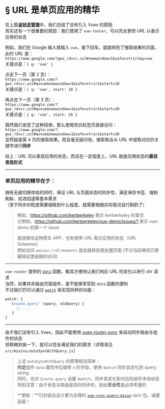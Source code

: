 # § URL 是单页应用的精华

在上篇[**谈状态管理**](./State-management.md)中，我们总结了没有引入 Vuex 的原因  
其实还有一个很重要的原因：我们使用了 `vue-router`，可以完全掌控 URL 以表示应用的状态

例如，我们在 Google 输入框输入 `vue`，敲下回车，就跳转到了搜索结果的页面，此时 URL 是：  
`https://www.google.com/?gws_rd=cr,ssl#newwindow=1&safe=strict&q=vue`  
关键点是：`{ q: 'vue' }`

点击下一页（第 2 页）：  
`https://www.google.com/?gws_rd=cr,ssl#q=vue&newwindow=1&safe=strict&start=10`  
关键点是：`{ q: 'vue', start: 10 }`

再点击下一页（第 3 页）：  
`https://www.google.com/?gws_rd=cr,ssl#q=vue&newwindow=1&safe=strict&start=20`  
关键点是：`{ q: 'vue', start: 20 }`

既然我们发现了这种规律，那么使用空白标签页直接访问：  
`https://www.google.com/?gws_rd=cr,ssl#q=vue&newwindow=1&safe=strict&start=30`  
显然就是第 4 页的搜索结果。而且毫无疑问地，搜索框会从 URL 中提取对应的关键字进行**同步**

综上：URL 可以表现应用的状态，而且在一定程度上，URL 就是应用状态的**最佳表现形式**

***

### 单页应用的精华在于：
拥有无缝切换体验的同时，保证 URL 与页面状态的同步性，满足保存书签、强制刷新、前进回退等基本需求  
（至于同步的粒度需要细致到什么程度，就需要根据实际情况自行斟酌了）

> 例如，https://github.com/kenberkeley 表示 kenberkeley 的首页  
> 又例如，https://github.com/kenberkeley/vue-demo/issues/1 表示 vue-demo 的第一个 issue
>   
> 就连微信这种原生 APP，也有使用 URL 表示应用的状态（URL Schemes）  
> 例如访问 `weixin://dl/moments` 就会跳转到朋友圈页面 (不过当前微信已屏蔽掉这类链接的访问)

***

`vue-router` 提供的 [`data`](https://github.com/vuejs/vue-router/blob/1.0/docs/zh-cn/pipeline/data.md) 函数，极其方便地让我们响应 URL 的变化以进行 xhr 请求  
当然，如果并非路由页面组件，是不能够享受到 `data` 函数的便利  
不过我们仍可以通过 [`watch`](http://v1.vuejs.org/api/#watch) 来实现同样的功能：

```js
watch: {
  '$route.query' (query, oldQuery) {
     // ...
   }
}
```

***

由于我们没有引入 Vuex，因此不能使用 [vuex-router-sync](https://github.com/vuejs/vuex-router-sync) 来自动同步路由与组件的状态  
但稍微封装一下，就可以完全满足我们的需求（详情请见 `src/mixins/autoSyncWithQuery.js`）  

> 上述 `autoSyncWithQuery` 的原理相当简单：  
> **约定**组件 `data` 属性中后缀带 `$` 的字段，使用 `$watch` 同步其变化到 query string  
> 同时，也对 `$route.query` 设置 `$watch`，同步其变化到对应的组件本地状态  
> 特别注意：由于状态与路由是双向同步的，因此**安全性**是必须考量的

> **更新：**已封装出设计更为合理的 [`vue-sync-query-mixin`](https://github.com/kenberkeley/vue-sync-query-mixin) npm 包，诚邀品鉴！
